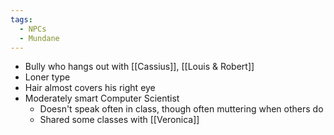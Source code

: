```yaml
---
tags:
  - NPCs
  - Mundane
---
```

- Bully who hangs out with [[Cassius]], [[Louis & Robert]]
- Loner type
- Hair almost covers his right eye
- Moderately smart Computer Scientist
	- Doesn't speak often in class, though often muttering when others do
	- Shared some classes with [[Veronica]]